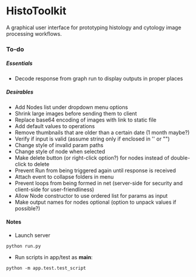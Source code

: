 # HistoToolkit

A graphical user interface for prototyping histology and cytology image processing workflows.

### To-do
##### Essentials
* Decode response from graph run to display outputs in proper places

##### Desirables
* Add Nodes list under dropdown menu options
* Shrink large images before sending them to client
* Replace base64 encoding of images with link to static file
* Add default values to operations
* Remove thumbnails that are older than a certain date (1 month maybe?)
* Verify if input is valid (assume string only if enclosed in '' or "")
* Change style of invalid param paths
* Change style of node when selected
* Make delete button (or right-click option?) for nodes instead of double-click to delete
* Prevent Run from being triggered again until response is received
* Attach event to collapse folders in menu
* Prevent loops from being formed in net (server-side for security and client-side for user-friendliness)
* Allow Node constructor to use ordered list for params as input
* Make output names for nodes optional (option to unpack values if possible?)

#### Notes
* Launch server
```
python run.py
```

* Run scripts in app/test as __main__:
```
python -m app.test.test_script
```
